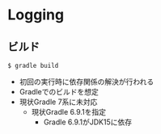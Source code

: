 # Logging

## ビルド

```
$ gradle build
```

- 初回の実行時に依存関係の解決が行われる
- Gradleでのビルドを想定
- 現状Gradle 7系に未対応
  - 現状Gradle 6.9.1を指定
    - Gradle 6.9.1がJDK15に依存
